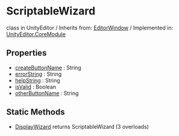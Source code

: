 # ScriptableWizard
class in UnityEditor
 / Inherits from: <a href="https://docs.unity3d.com/6000.0/Documentation/ScriptReference/EditorWindow.html">EditorWindow</a> / Implemented in: <a href="https://docs.unity3d.com/6000.0/Documentation/ScriptReference/UnityEditor.CoreModule.html">UnityEditor.CoreModule</a>

## Properties
- <a href="https://docs.unity3d.com/6000.0/Documentation/ScriptReference/ScriptableWizard-createButtonName.html">createButtonName</a> : String
- <a href="https://docs.unity3d.com/6000.0/Documentation/ScriptReference/ScriptableWizard-errorString.html">errorString</a> : String
- <a href="https://docs.unity3d.com/6000.0/Documentation/ScriptReference/ScriptableWizard-helpString.html">helpString</a> : String
- <a href="https://docs.unity3d.com/6000.0/Documentation/ScriptReference/ScriptableWizard-isValid.html">isValid</a> : Boolean
- <a href="https://docs.unity3d.com/6000.0/Documentation/ScriptReference/ScriptableWizard-otherButtonName.html">otherButtonName</a> : String

## Static Methods
- <a href="https://docs.unity3d.com/6000.0/Documentation/ScriptReference/ScriptableWizard.DisplayWizard.html">DisplayWizard</a> returns ScriptableWizard (3 overloads)
